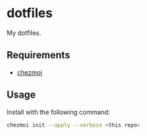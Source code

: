 # dotfiles
My dotfiles.

## Requirements
- [chezmoi](https://github.com/twpayne/chezmoi)

## Usage
Install with the following command:
```sh
chezmoi init --apply --verbose <this repo>
```
